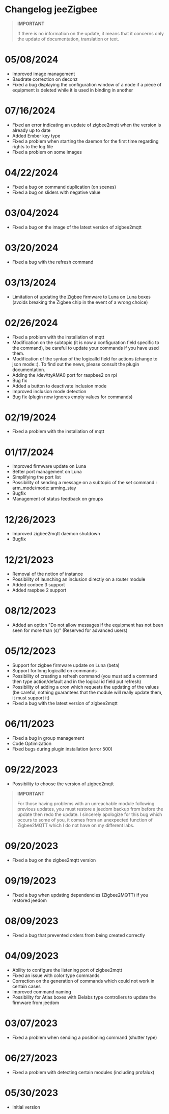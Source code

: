 # Changelog jeeZigbee

>**IMPORTANT**
>
>If there is no information on the update, it means that it concerns only the update of documentation, translation or text.

# 05/08/2024

- Improved image management
- Baudrate correction on deconz
- Fixed a bug displaying the configuration window of a node if a piece of equipment is deleted while it is used in binding in another

# 07/16/2024

- Fixed an error indicating an update of zigbee2mqtt when the version is already up to date
- Added Ember key type
- Fixed a problem when starting the daemon for the first time regarding rights to the log file
- Fixed a problem on some images

# 04/22/2024

- Fixed a bug on command duplication (on scenes)
- Fixed a bug on sliders with negative value

# 03/04/2024

- Fixed a bug on the image of the latest version of zigbee2mqtt

# 03/20/2024

- Fixed a bug with the refresh command

# 03/13/2024

- Limitation of updating the Zigbee firmware to Luna on Luna boxes (avoids breaking the Zigbee chip in the event of a wrong choice)

# 02/26/2024

- Fixed a problem with the installation of mqtt
- Modification on the subtopic (it is now a configuration field specific to the command), be careful to update your commands if you have used them.
- Modification of the syntax of the logicalId field for actions (change to json mode::). To find out the news, please consult the plugin documentation.
- Adding the /dev/ttyAMA0 port for raspbee2 on rpi
- Bug fix
- Added a button to deactivate inclusion mode
- Improved inclusion mode detection
- Bug fix (plugin now ignores empty values for commands)

# 02/19/2024

- Fixed a problem with the installation of mqtt


# 01/17/2024

- Improved firmware update on Luna
- Better port management on Luna
- Simplifying the port list
- Possibility of sending a message on a subtopic of the set command : arm_mode/mode::arming_stay
- Bugfix
- Management of status feedback on groups

# 12/26/2023

- Improved zigbee2mqtt daemon shutdown
- Bugfix

# 12/21/2023

- Removal of the notion of instance
- Possibility of launching an inclusion directly on a router module
- Added conbee 3 support
- Added raspbee 2 support

# 08/12/2023

- Added an option "Do not allow messages if the equipment has not been seen for more than (s)" (Reserved for advanced users)

# 05/12/2023

- Support for zigbee firmware update on Luna (beta)
- Support for long logicalId on commands
- Possibility of creating a refresh command (you must add a command then type action/default and in the logical id field put refresh)
- Possibility of adding a cron which requests the updating of the values (be careful, nothing guarantees that the module will really update them, it must support it)
- Fixed a bug with the latest version of zigbee2mqtt


# 06/11/2023

- Fixed a bug in group management
- Code Optimization
- Fixed bugs during plugin installation (error 500)

# 09/22/2023

- Possibility to choose the version of zigbee2mqtt

>**IMPORTANT**
>
>For those having problems with an unreachable module following previous updates, you must restore a jeedom backup from before the update then redo the update. I sincerely apologize for this bug which occurs to some of you, it comes from an unexpected function of Zigbee2MQTT which I do not have on my different labs.

# 09/20/2023

- Fixed a bug on the zigbee2mqtt version

# 09/19/2023

- Fixed a bug when updating dependencies (Zigbee2MQTT) if you restored jeedom

# 08/09/2023

- Fixed a bug that prevented orders from being created correctly

# 04/09/2023

- Ability to configure the listening port of zigbee2mqtt
- Fixed an issue with color type commands
- Correction on the generation of commands which could not work in certain cases
- Improved command naming
- Possibility for Atlas boxes with Elelabs type controllers to update the firmware from jeedom

# 03/07/2023

- Fixed a problem when sending a positioning command (shutter type)

# 06/27/2023

- Fixed a problem with detecting certain modules (including profalux)

# 05/30/2023

- Initial version
